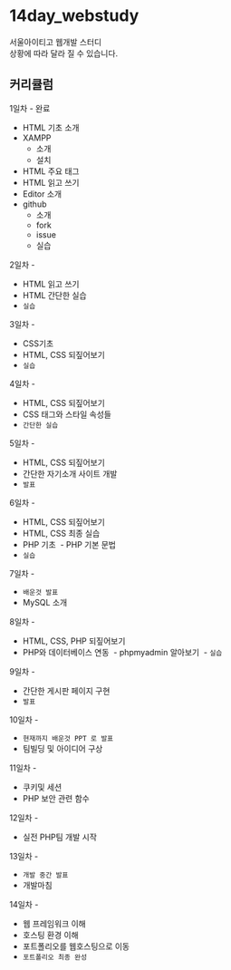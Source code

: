 # 14day_webstudy
서울아이티고 웹개발 스터디<br>
상황에 따라 달라 질 수 있습니다.<br>

## 커리큘럼
1일차 - 완료
 - HTML 기초 소개
 - XAMPP 
    - 소개
    - 설치
 - HTML 주요 태그
 - HTML 읽고 쓰기
 - Editor 소개
 - github
     - 소개
     - fork
     - issue
     - 실습
     
     
2일차 - 
 - HTML 읽고 쓰기
 - HTML 간단한 실습
 - `실습`
 
 
 3일차 - 
 - CSS기초
 - HTML, CSS 되짚어보기
 - `실습`
 
 
 4일차 -
  - HTML, CSS 되짚어보기
  - CSS 태그와 스타일 속성들
  - `간단한 실습`
  
  
 5일차 -
  - HTML, CSS 되짚어보기
  - 간단한 자기소개 사이트 개발
  - `발표`
  
  
 6일차 -
  - HTML, CSS 되짚어보기
  - HTML, CSS 최종 실습
  - PHP 기초
  - PHP 기본 문법
  - `실습`
  
  
 7일차 -
  - `배운것 발표`
  - MySQL 소개
  
  
 8일차 -
  - HTML, CSS, PHP 되짚어보기
  - PHP와 데이터베이스 연동
  - phpmyadmin 알아보기
  - `실습`
  
  
 9일차 -
  - 간단한 게시판 페이지 구현
  - `발표`
  
  
 10일차 -
  - `현재까지 배운것 PPT 로 발표`
  - 팀빌딩 및 아이디어 구상
  
  
 11일차 -
  - 쿠키및 세션
  - PHP 보안 관련 함수
  
  
 12일차 -
  - 실전 PHP팀 개발 시작
  
  
 13일차 -
  - `개발 중간 발표`
  - 개발마침
    
    
 14일차 -
  - 웹 프레임워크 이해
  - 호스팅 환경 이해
  - 포트폴리오를 웹호스팅으로 이동
  - `포트폴리오 최종 완성`
